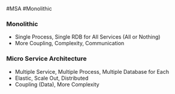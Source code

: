 #MSA #Monolithic

### Monolithic

* Single Process, Single RDB for All Services (All or Nothing)
* More Coupling, Complexity, Communication
### Micro Service Architecture

* Multiple Service, Multiple Process, Multiple Database for Each
* Elastic, Scale Out, Distributed
* Coupling (Data), More Complexity